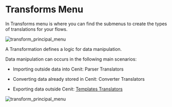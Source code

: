 # Transforms Menu

In Transforms menu is where you can find the submenus to create the types of translations for your flows.

![transform_principal_menu](https://user-images.githubusercontent.com/30662690/63596633-ab801480-c589-11e9-8cbe-776b6dea06f1.png)

A Transformation defines a logic for data manipulation.

Data manipulation can occurs in the following main scenarios:

- Importing outside data into Cenit: Parser Translators

- Converting data already stored in Cenit: Converter Translators

- Exporting data outside Cenit: [Templates Translators](template.md)

![transform_principal_menu](https://user-images.githubusercontent.com/30662690/63596633-ab801480-c589-11e9-8cbe-776b6dea06f1.png)